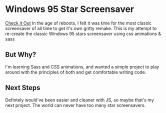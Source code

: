 # Windows 95 Star Screensaver
[Check it Out](https://hillary-joyce.github.io/windows_stars_css/)
In the age of reboots, I felt it was time for the most classic screensaver of all time to get it's own gritty remake.
This is my attempt to re-create the classic Windows 95 stars screensaver using css animations &amp; sass

## But Why?
I'm learning Sass and CSS animations, and wanted a simple project to play around with the principles of both and get comfortable writing code.

## Next Steps
Defintely would've been easier and cleaner with JS, so maybe that's my next project. The world can never have too many star screensavers.


